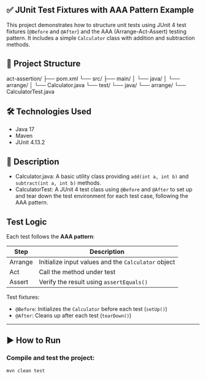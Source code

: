 ## ✅ JUnit Test Fixtures with AAA Pattern Example  

This project demonstrates how to structure unit tests using JUnit 4 test fixtures (`@Before` and `@After`) and the AAA (Arrange-Act-Assert) testing pattern. It includes a simple `Calculator` class with addition and subtraction methods.


## 📁 Project Structure

act-assertion/
├── pom.xml
└── src/
├── main/
│ └── java/
│ └── arrange/
│ └── Calculator.java
└── test/
└── java/
└── arrange/
└── CalculatorTest.java




## 🛠️ Technologies Used

- Java 17
- Maven
- JUnit 4.13.2



## 📄 Description

- Calculator.java: A basic utility class providing `add(int a, int b)` and `subtract(int a, int b)` methods.
- CalculatorTest: A JUnit 4 test class using `@Before` and `@After` to set up and tear down the test environment for each test case, following the AAA pattern.



##  Test Logic

Each test follows the **AAA pattern**:

| Step     | Description                                         |
|----------|-----------------------------------------------------|
| Arrange  | Initialize input values and the `Calculator` object |
| Act      | Call the method under test                          |
| Assert   | Verify the result using `assertEquals()`            |

Test fixtures:
- `@Before`: Initializes the `Calculator` before each test (`setUp()`)
- `@After`: Cleans up after each test (`tearDown()`)

---

## ▶️ How to Run

### Compile and test the project:
```bash
mvn clean test


